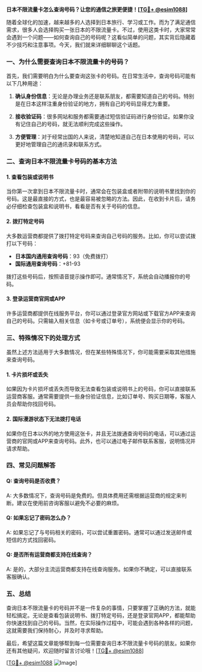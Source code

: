 **日本不限流量卡怎么查询号码？让您的通信之旅更便捷！[[TG💪+ @esim1088](https://t.me/s/esim1088)]**

随着全球化的加速，越来越多的人选择到日本旅行、学习或工作。而为了满足通信需求，很多人会选择购买一张日本的不限流量卡。不过，使用这类卡时，大家常常会遇到一个问题——如何查询自己的号码呢？这看似简单的问题，其实背后隐藏着不少技巧和注意事项。今天，我们就来详细聊聊这个话题。

### 一、为什么需要查询日本不限流量卡的号码？

首先，我们需要明白为什么要查询这张卡的号码。在日常生活中，查询号码可能有以下几种用途：

1. **确认身份信息**：无论是办理业务还是联系朋友，都需要知道自己的号码。特别是在日本这样注重身份验证的地方，拥有自己的号码显得尤为重要。
   
2. **接收验证码**：很多网站和服务都需要通过短信验证码进行身份验证。如果你没有记住自己的号码，就无法顺利完成这些操作。

3. **方便管理**：对于经常出国的人来说，清楚地知道自己在日本使用的号码，可以更好地管理自己的通讯录和联系方式。

### 二、查询日本不限流量卡号码的基本方法

#### 1. 查看包装或说明书

当你第一次拿到日本不限流量卡时，通常会在包装盒或者附带的说明书里找到你的号码。这是最直接的方式，也是最容易被忽略的方法。因此，在收到卡片后，请务必仔细检查包装盒和说明书，看看是否有关于号码的信息。

#### 2. 拨打特定号码

大多数运营商都提供了拨打特定号码来查询自己号码的服务。比如，你可以尝试拨打以下号码：

- **日本国内通用查询号码**：93（免费拨打）
- **国际通用查询号码**：+81-93

拨打这些号码后，按照语音提示操作即可。通常情况下，系统会自动播报你的号码。

#### 3. 登录运营商官网或APP

许多运营商都提供在线服务平台，你可以通过登录官方网站或下载官方APP来查询自己的号码。只需输入相关信息（如卡号或订单号），系统便会显示你的号码。

### 三、特殊情况下的处理方式

虽然上述方法适用于大多数情况，但在某些特殊情况下，你可能需要采取其他措施来查询号码。

#### 1. 卡片损坏或丢失

如果因为卡片损坏或丢失而导致无法查看包装或说明书上的号码，你可以直接联系运营商客服。通常需要提供一些身份验证信息，比如订单号、购买日期等，客服人员会帮助你找回号码。

#### 2. 国际漫游状态下无法拨打电话

如果你在日本以外的地方使用这张卡，并且无法拨通查询号码的电话，可以通过运营商的官网或APP来查询号码。此外，也可以通过电子邮件联系客服，说明情况并请求帮助。

### 四、常见问题解答

#### Q: 查询号码是否收费？
A: 大多数情况下，查询号码是免费的。但具体费用还需根据运营商的规定来判断。建议在使用前咨询客服以避免不必要的麻烦。

#### Q: 如果忘记了密码怎么办？
A: 如果忘记了与号码相关的密码，可以尝试重置密码。通常可以通过发送邮件或短信的方式找回密码。

#### Q: 是否所有运营商都支持在线查询？
A: 是的，大部分主流运营商都支持在线查询服务。如果你不确定，可以直接联系客服确认。

### 五、总结

查询日本不限流量卡的号码并不是一件复杂的事情，只要掌握了正确的方法，就能轻松搞定。无论是查看包装说明书、拨打特定号码，还是登录官网APP，都能帮助你快速找到自己的号码。当然，在实际操作过程中，可能会遇到各种各样的问题，这就需要我们保持耐心，并及时寻求帮助。

最后，希望这篇文章能够帮到每一位需要查询日本不限流量卡号码的朋友。如果你还有其他疑问，欢迎随时留言讨论哦！[[TG💪+ @esim1088](https://t.me/s/esim1088)] 

[[TG💪+ @esim1088](https://t.me/s/esim1088) ![Image](https://i.postimg.cc/4NQfJmqS/Snipaste-2025-05-13-00-14-12.png)]
